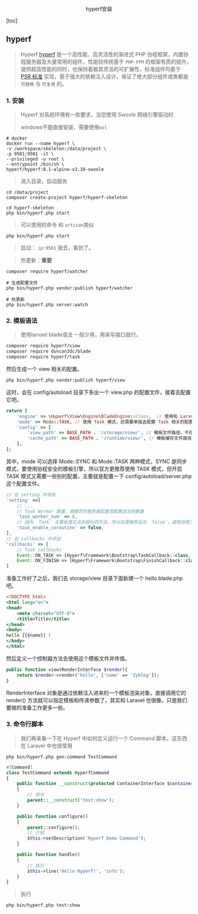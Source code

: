 <center>hyperf安装</center>





[toc]







## hyperf

> Hyperf [hyperf](https://hyperf.wiki/) 是一个高性能、高灵活性的渐进式 PHP 协程框架，内置协程服务器及大量常用的组件，性能较传统基于 `PHP-FPM` 的框架有质的提升，提供超高性能的同时，也保持着极其灵活的可扩展性，标准组件均基于 [PSR 标准](https://www.php-fig.org/psr) 实现，基于强大的依赖注入设计，保证了绝大部分组件或类都是 `可替换` 与 `可复用` 的。









### 1. 安装

> Hyperf 对系统环境有一些要求，当您使用 Swoole 网络引擎驱动时.
>
> windows不能直接安装，需要使用`wsl`

```shell
# docker
docker run --name hyperf \
-v /workspace/skeleton:/data/project \
-p 9501:9501 -it \
--privileged -u root \
--entrypoint /bin/sh \
hyperf/hyperf:8.1-alpine-v3.18-swoole
```

> 进入目录，启动服务

```shell
cd /data/project
composer create-project hyperf/hyperf-skeleton

cd hyperf-skeleton
php bin/hyperf.php start
```

> 可以使用的命令 和 `artisan`类似

```shell
php bin/hyperf.php start
```

> 启动： `ip:9501` 我去，看到了。




> 热更新：**重要**

```shell
composer require hyperf/watcher

# 生成配置文件
php bin/hyperf.php vendor:publish hyperf/watcher

# 热更新
php bin/hyperf.php server:watch
```



















### 2. 模板语法

> 使用larvael blade语法 一般少用，用来写接口就行。

```bash
composer require hyperf/view
composer require duncan3dc/blade
composer require hyperf/task
```

然后生成一个 view 相关的配置。

```bash
php bin/hyperf.php vendor:publish hyperf/view
```

这时，会在 config/autoload 目录下多出一个 view.php 的配置文件，接着去配置它吧。

```ruby
return [
    'engine' => \Hyperf\View\Engine\BladeEngine::class,  // 使用和 Laravel 一样的 Blade 模板引擎
    'mode' => Mode::TASK, // 使用 Task 模式，还需要单独去配置 Task 相关的配置
    'config' => [
        'view_path' => BASE_PATH . '/storage/view/', // 模板文件路径，不存在自己创建下
        'cache_path' => BASE_PATH . '/runtime/view/', // 模板缓存文件路径，不存在自己创建下
    ],
];
```

其中，mode 可以选择 Mode::SYNC 和 Mode::TASK 两种模式，SYNC 是同步模式，要使用协程安全的模板引擎，所以官方更推荐使用 TASK 模式，但开启 TASK 模式又需要一些别的配置，主要就是配置一下 config/autoload/server.php 这个配置文件。

```javascript
// 在 setting 中添加
'setting' =>[
    // ...
    // Task Worker 数量，根据您的服务器配置而配置适当的数量
    'task_worker_num' => 8,
    // 因为 `Task` 主要处理无法协程化的方法，所以这里推荐设为 `false`，避免协程下出现数据混淆的情况
    'task_enable_coroutine' => false,
],
// 在 callbacks 中添加
'callbacks' => [
    // Task callbacks
    Event::ON_TASK => [Hyperf\Framework\Bootstrap\TaskCallback::class, 'onTask'],
    Event::ON_FINISH => [Hyperf\Framework\Bootstrap\FinishCallback::class, 'onFinish'],
]
```

准备工作好了之后，我们去 storage/view 目录下面新建一个 hello.blade.php 吧。

```xml
<!DOCTYPE html>
<html lang="en">
<head>
    <meta charset="UTF-8">
    <title>Title</title>
</head>
<body>
hello {{$name}} !
</body>
</html>
```

然后定义一个控制器方法去使用这个模板文件并传值。

```php
public function view(RenderInterface $render){
    return $render->render('hello', ['name' => 'Zyblog']);
}
```

RenderInterface 对象是通过依赖注入进来的一个模板渲染对象，直接调用它的 render() 方法就可以指定模板和传递参数了，其实和 Laravel 也很像，只是我们要做的准备工作更多一些。







### 3. 命令行脚本

> 我们再来看一下在 Hyperf 中如何定义运行一个 Command 脚本。这东西在 Laravel 中也很常用



```shell
php bin/hyperf.php gen:command TestCommand
```

```php
#[Command]
class TestCommand extends HyperfCommand
{
    public function __construct(protected ContainerInterface $container)
    {   
        // 命令
        parent::__construct('test:show');
    }

    public function configure()
    {
        parent::configure();
        // 介绍
        $this->setDescription('Hyperf Demo Command');
    }

    public function handle()
    {
        // 执行
        $this->line('Hello Hyperf!', 'info');
    }
}
```

> 执行

```shell
php bin/hyperf.php test:show
```











